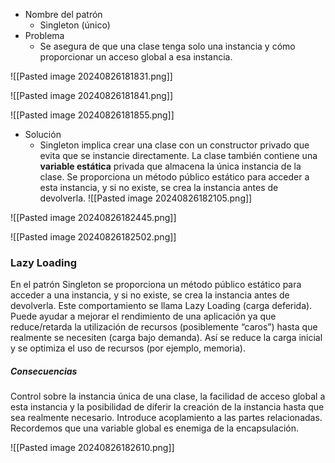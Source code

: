 - Nombre del patrón 
	- Singleton (único) 
- Problema 
	- Se asegura de que una clase tenga solo una instancia y cómo proporcionar un acceso global a esa instancia.

![[Pasted image 20240826181831.png]]

![[Pasted image 20240826181841.png]]

![[Pasted image 20240826181855.png]]

- Solución 
	- Singleton implica crear una clase con un constructor privado que evita que se instancie directamente. La clase también contiene una **variable estática** privada que almacena la única instancia de la clase. Se proporciona un método público estático para acceder a esta instancia, y si no existe, se crea la instancia antes de devolverla.
![[Pasted image 20240826182105.png]]

![[Pasted image 20240826182445.png]]

![[Pasted image 20240826182502.png]]

### Lazy Loading 
En el patrón Singleton se proporciona un método público estático para acceder a una instancia, y si no existe, se crea la instancia antes de devolverla. Este comportamiento se llama Lazy Loading (carga deferida). Puede ayudar a mejorar el rendimiento de una aplicación ya que reduce/retarda la utilización de recursos (posiblemente “caros”) hasta que realmente se necesiten (carga bajo demanda). Así se reduce la carga inicial y se optimiza el uso de recursos (por ejemplo, memoria).

##### **Consecuencias**
Control sobre la instancia única de una clase, la facilidad de acceso global a esta instancia y la posibilidad de diferir la creación de la instancia hasta que sea realmente necesario. Introduce acoplamiento a las partes relacionadas. Recordemos que una variable global es enemiga de la encapsulación.

![[Pasted image 20240826182610.png]]